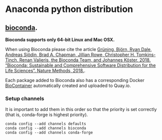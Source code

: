 # Anaconda python distribution
## [bioconda](https://bioconda.github.io/).

**Bioconda supports only 64-bit Linux and Mac OSX.**

When using Bioconda please cite the article [Grüning, Björn, Ryan Dale, Andreas Sjödin, Brad A. Chapman, Jillian Rowe, Christopher H. Tomkins-Tinch, Renan Valieris, the Bioconda Team, and Johannes Köster. 2018. “Bioconda: Sustainable and Comprehensive Software Distribution for the Life Sciences”. Nature Methods, 2018.](https://doi.org/10.1038/s41592-018-0046-7).

Each package added to Bioconda also has a corresponding Docker [BioContainer](https://biocontainers.pro/) automatically created and uploaded to Quay.io.

### Setup channels

It is important to add them in this order so that the priority is set correctly (that is, conda-forge is highest priority).

```
conda config --add channels defaults
conda config --add channels bioconda
conda config --add channels conda-forge
```
